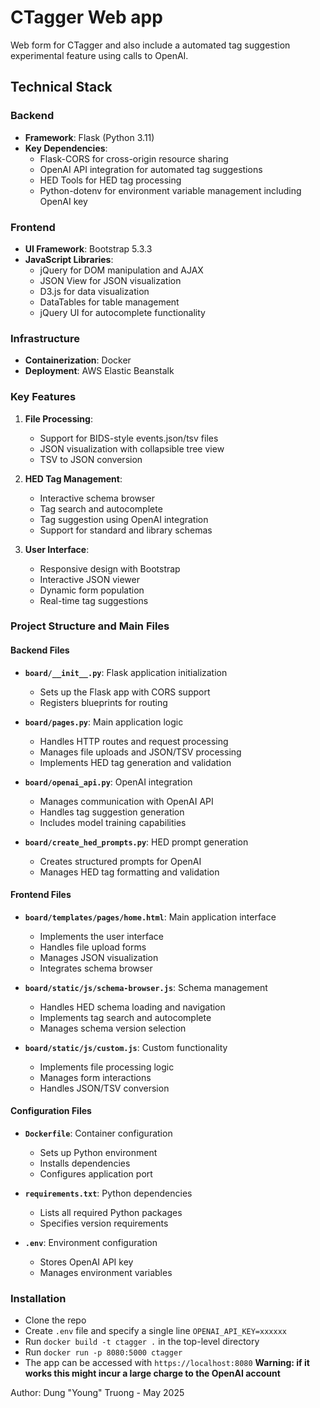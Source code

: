 # CTagger Web app
Web form for CTagger and also include a automated tag suggestion experimental feature using calls to OpenAI.

## Technical Stack

### Backend
- **Framework**: Flask (Python 3.11)
- **Key Dependencies**:
  - Flask-CORS for cross-origin resource sharing
  - OpenAI API integration for automated tag suggestions
  - HED Tools for HED tag processing
  - Python-dotenv for environment variable management including OpenAI key

### Frontend
- **UI Framework**: Bootstrap 5.3.3
- **JavaScript Libraries**:
  - jQuery for DOM manipulation and AJAX
  - JSON View for JSON visualization
  - D3.js for data visualization
  - DataTables for table management
  - jQuery UI for autocomplete functionality

### Infrastructure
- **Containerization**: Docker
- **Deployment**: AWS Elastic Beanstalk

### Key Features
1. **File Processing**:
   - Support for BIDS-style events.json/tsv files
   - JSON visualization with collapsible tree view
   - TSV to JSON conversion

2. **HED Tag Management**:
   - Interactive schema browser
   - Tag search and autocomplete
   - Tag suggestion using OpenAI integration
   - Support for standard and library schemas

3. **User Interface**:
   - Responsive design with Bootstrap
   - Interactive JSON viewer
   - Dynamic form population
   - Real-time tag suggestions

### Project Structure and Main Files

#### Backend Files
- **`board/__init__.py`**: Flask application initialization
  - Sets up the Flask app with CORS support
  - Registers blueprints for routing

- **`board/pages.py`**: Main application logic
  - Handles HTTP routes and request processing
  - Manages file uploads and JSON/TSV processing
  - Implements HED tag generation and validation

- **`board/openai_api.py`**: OpenAI integration
  - Manages communication with OpenAI API
  - Handles tag suggestion generation
  - Includes model training capabilities

- **`board/create_hed_prompts.py`**: HED prompt generation
  - Creates structured prompts for OpenAI
  - Manages HED tag formatting and validation

#### Frontend Files
- **`board/templates/pages/home.html`**: Main application interface
  - Implements the user interface
  - Handles file upload forms
  - Manages JSON visualization
  - Integrates schema browser

- **`board/static/js/schema-browser.js`**: Schema management
  - Handles HED schema loading and navigation
  - Implements tag search and autocomplete
  - Manages schema version selection

- **`board/static/js/custom.js`**: Custom functionality
  - Implements file processing logic
  - Manages form interactions
  - Handles JSON/TSV conversion

#### Configuration Files
- **`Dockerfile`**: Container configuration
  - Sets up Python environment
  - Installs dependencies
  - Configures application port

- **`requirements.txt`**: Python dependencies
  - Lists all required Python packages
  - Specifies version requirements

- **`.env`**: Environment configuration
  - Stores OpenAI API key
  - Manages environment variables

### Installation
- Clone the repo
- Create `.env` file and specify a single line
`OPENAI_API_KEY=xxxxxx`
- Run `docker build -t ctagger .` in the top-level directory
- Run `docker run -p 8080:5000 ctagger`
- The app can be accessed with `https://localhost:8080`
**Warning: if it works this might incur a large charge to the OpenAI account**

Author: Dung "Young" Truong - May 2025